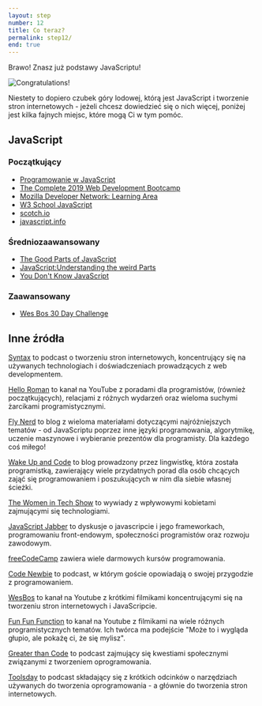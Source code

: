 ```yaml
---
layout: step
number: 12
title: Co teraz?
permalink: step12/
end: true
---
```


Brawo! Znasz już podstawy JavaScriptu!

![Congratulations!](../assets/neo-kungfu.gif)

Niestety to dopiero czubek góry lodowej, którą jest JavaScript i tworzenie stron internetowych - jeżeli chcesz dowiedzieć się o nich więcej, poniżej jest kilka fajnych miejsc, które mogą Ci w tym pomóc.

## JavaScript

### Początkujący

- [Programowanie w JavaScript](https://bit.ly/kurs-JS)
- [The Complete 2019 Web Development Bootcamp](https://bit.ly/web-dev-bootcamp)
- [Mozilla Developer Network: Learning Area](https://developer.mozilla.org/en-US/docs/Learn/)
- [W3 School JavaScript](https://www.w3schools.com/js/)
- [scotch.io](https://scotch.io/search?q=javascript)
- [javascript.info](https://javascript.info/)

### Średniozaawansowany

- [The Good Parts of JavaScript](https://www.amazon.com/JavaScript-Good-Parts-Douglas-Crockford/dp/0596517742)
- [JavaScript:Understanding the weird Parts](https://www.udemy.com/understand-javascript/)
- [You Don't Know JavaScript](https://github.com/getify/You-Dont-Know-JS)

### Zaawansowany

- [Wes Bos 30 Day Challenge](https://javascript30.com/)

## Inne źródła

[Syntax](https://syntax.fm) to podcast o tworzeniu stron internetowych, koncentrujący się na używanych technologiach i doświadczeniach prowadzących z web developmentem.

[Hello Roman](https://www.youtube.com/channel/UCq8XmOMtrUCb8FcFHQEd8_g) to kanał na YouTube z poradami dla programistów, (również początkujących), relacjami z różnych wydarzeń oraz wieloma suchymi żarcikami programistycznymi.

[Fly Nerd](https://www.flynerd.pl/) to blog z wieloma materiałami dotyczącymi najróżniejszych tematów - od JavaScriptu poprzez inne języki programowania, algorytmikę, uczenie maszynowe i wybieranie prezentów dla programisty. Dla każdego coś miłego!

[Wake Up and Code](https://www.wakeupandcode.pl/) to blog prowadzony przez lingwistkę, która została programistką, zawierający wiele przydatnych porad dla osób chcących zająć się programowaniem i poszukujących w nim dla siebie własnej ścieżki.

[The Women in Tech Show](https://thewomenintechshow.com/) to wywiady z wpływowymi kobietami zajmującymi się technologiami.

[JavaScript Jabber](https://devchat.tv/js-jabber) to dyskusje o javascripcie i jego frameworkach, programowaniu front-endowym, społeczności programistów oraz rozwoju zawodowym.

[freeCodeCamp](https://www.youtube.com/channel/UC8butISFwT-Wl7EV0hUK0BQ) zawiera wiele darmowych kursów programowania.

[Code Newbie](https://www.codenewbie.org/podcast/) to podcast, w którym goście opowiadają o swojej przygodzie z programowaniem.

[WesBos](https://www.youtube.com/channel/UCoebwHSTvwalADTJhps0emA)
to kanał na Youtube z krótkimi filmikami koncentrującymi się na tworzeniu stron internetowych i JavaScripcie.

[Fun Fun Function](https://www.youtube.com/channel/UCO1cgjhGzsSYb1rsB4bFe4Q/videos) to kanał na Youtube z filmikami na wiele różnych programistycznych tematów. Ich twórca ma podejście "Może to i wygląda głupio, ale pokażę ci, że się mylisz".

[Greater than Code](http://www.greaterthancode.com/)
to podcast zajmujący się kwestiami społecznymi związanymi z tworzeniem oprogramowania.

[Toolsday](https://spec.fm/podcasts/toolsday) to podcast składający się z krótkich odcinków o narzędziach używanych do tworzenia oprogramowania - a głównie do tworzenia stron internetowych.
